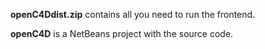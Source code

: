 __openC4Ddist.zip__ contains all you need to run the frontend.

__openC4D__ is a NetBeans project with the source code.
